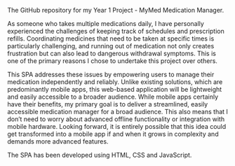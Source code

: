 The GitHub repository for my Year 1 Project - MyMed Medication Manager.

As someone who takes multiple medications daily, I have personally experienced the challenges of keeping track of schedules and prescription refills. Coordinating medicines that need to be taken at specific times is particularly challenging, and running out of medication not only creates frustration but can also lead to dangerous withdrawal symptoms. This is one of the primary reasons I chose to undertake this project over others. 

This SPA addresses these issues by empowering users to manage their medication independently and reliably. Unlike existing solutions, which are predominantly mobile apps, this web-based application will be lightweight and easily accessible to a broader audience. While mobile apps certainly have their benefits, my primary goal is to deliver a streamlined, easily accessible medication manager for a broad audience. This also means that I don’t need to worry about advanced offline functionality or integration with mobile hardware. Looking forward, it is entirely possible that this idea could get transformed into a mobile app if and when it grows in complexity and demands more advanced features. 

The SPA has been developed using HTML, CSS and JavaScript. 
